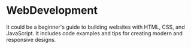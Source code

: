 # WebDevelopment
It could be a beginner's guide to building websites with HTML, CSS, and JavaScript. It includes code examples and tips for creating modern and responsive designs.

